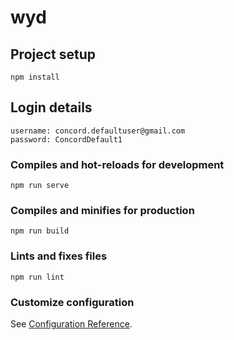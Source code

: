# wyd

## Project setup
```
npm install
```

## Login details

```
username: concord.defaultuser@gmail.com
password: ConcordDefault1
```

### Compiles and hot-reloads for development
```
npm run serve
```

### Compiles and minifies for production
```
npm run build
```

### Lints and fixes files
```
npm run lint
```

### Customize configuration
See [Configuration Reference](https://cli.vuejs.org/config/).
